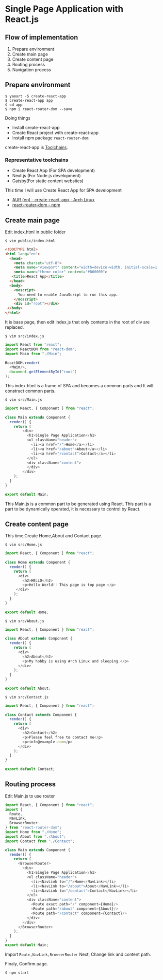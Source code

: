 # Single Page Application with React.js

## Flow of implementation
1. Prepare environment
1. Create main page
1. Create content page
1. Routing process
1. Navigation process

## Prepare environment

```
$ yaourt -S create-react-app
$ create-react-app app
$ cd app
$ npm i react-router-dom --save
```

Doing things
- Install create-react-app
- Create React project with create-react-app
- Install npm package `react-router-dom`

create-react-app is [Toolchains](https://en.wikipedia.org/wiki/Toolchain).

### Representative toolchains
- Create React App (For SPA development)
- Next.js (For Node.js development)
- Gatsby(For static content websites)

This time I will use Create React App for SPA development

- [AUR (en) - create-react-app - Arch Linux](https://aur.archlinux.org/packages/create-react-app/)
- [react-router-dom - npm](https://www.npmjs.com/package/react-router-dom) 

## Create main page
Edit index.html  in public folder
```
$ vim public/index.html
```

```HTML
<!DOCTYPE html>
<html lang="en">
  <head>
    <meta charset="utf-8">
    <meta name="viewport" content="width=device-width, initial-scale=1, shrink-to-fit=no">
    <meta name="theme-color" content="#000000">
   <title>React App</title>
  </head>
  <body>
    <noscript>
      You need to enable JavaScript to run this app.
    </noscript>
    <div id="root"></div>
 </body>
</html>
```

It is base page, then edit index.js  that only contents in the root of div are replaced.
```
$ vim src/index.js
```

```JavaScript
import React from "react";
import ReactDOM from "react-dom";
import Main from "./Main";
 
ReactDOM.render(
  <Main/>, 
  document.getElementById("root")
);
```

This index.html is a frame of SPA and becomes a common parts and It will construct common parts.

```
$ vim src/Main.js
```

```JavaScript
import React, { Component } from "react";
 
class Main extends Component {
  render() {
    return (
        <div>
          <h1>Single Page Application</h1>
          <ul className="header">
            <li><a href="/">Home</a></li>
            <li><a href="/about">About</a></li>
            <li><a href="/contact">Contact</a></li>
          </ul>
          <div className="content">
          </div>
        </div>
    );
  }
}
 
export default Main;
```


This Main.js is a common part to be generated using React.
This part is a part to be dynamically operated, it is necessary to control by React.

## Create content page
This time,Create Home,About and Contact page.
```
$ vim src/Home.js
```

```JavaScript
import React, { Component } from "react";
 
class Home extends Component {
  render() {
    return (
      <div>
        <h2>HELLO</h2>
        <p>Hello World!! This page is top page.</p>
     </div>
    );
  }
}
 
export default Home;

```

```
$ vim src/About.js
```
```JavaScript
import React, { Component } from "react";
 
class About extends Component {
  render() {
    return (
      <div>
        <h2>About</h2>
        <p>My hobby is using Arch Linux and sleeping.</p>
      </div>
    );
  }
}
 
export default About;
```

```
$ vim src/Contact.js
```

```Javascript
import React, { Component } from "react";
 
class Contact extends Component {
  render() {
    return (
      <div>
        <h2>Contact</h2>
        <p>Please feel free to contact me</p>
        <p>info@example.com</p>
      </div>
    );
  }
}
 
export default Contact;
```

## Routing process
Edit Main.js to use router

```JavaScript
import React, { Component } from "react";
import {
  Route,
  NavLink,
  BrowserRouter
} from "react-router-dom";
import Home from "./Home";
import About from "./About";
import Contact from "./Contact";

class Main extends Component {
  render() {
    return (
      <BrowserRouter>
        <div>
          <h1>Single Page Application</h1>
          <ul className="header">
            <li><NavLink to="/">Home</NavLink></li>
            <li><NavLink to="/about">About</NavLink></li>
            <li><NavLink to="/contact">Contact</NavLink></li>
          </ul>
          <div className="content">
            <Route exact path="/" component={Home}/>
            <Route path="/about" component={About}/>
            <Route path="/contact" component={Contact}/>
          </div>
        </div>
      </BrowserRouter>
    );
  }
}
export default Main;
```

Import `Route,NavLink,BrowserRouter`
Next, Change link and content path.

Finaly, Confirm page.
```
$ npm start
```

